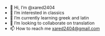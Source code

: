 - 👋 Hi, I’m @xared2404
- 👀 I’m interested in classics 
- 🌱 I’m currently learning greek and latin
- 💞️ I’m looking to collaborate on translation
- 📫 How to reach me xared2404@gmail.com

<!---
xared2404/xared2404 is a ✨ special ✨ repository because its `README.md` (this file) appears on your GitHub profile.
You can click the Preview link to take a look at your changes.
--->
